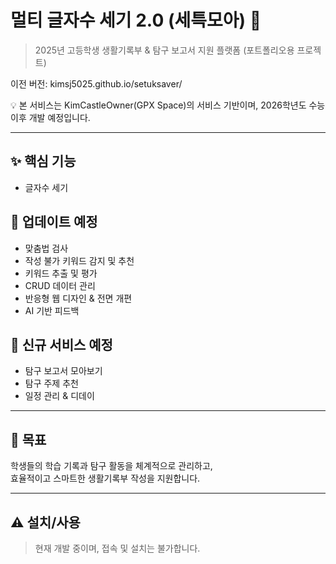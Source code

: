 # 멀티 글자수 세기 2.0 (세특모아) 📝

> 2025년 고등학생 생활기록부 & 탐구 보고서 지원 플랫폼 (포트폴리오용 프로젝트)

이전 버전: kimsj5025.github.io/setuksaver/  

💡 본 서비스는 KimCastleOwner(GPX Space)의 서비스 기반이며, 2026학년도 수능 이후 개발 예정입니다.

---

## ✨ 핵심 기능
- 글자수 세기 

## 🔧 업데이트 예정
- 맞춤법 검사  
- 작성 불가 키워드 감지 및 추천  
- 키워드 추출 및 평가  
- CRUD 데이터 관리  
- 반응형 웹 디자인 & 전면 개편  
- AI 기반 피드백

## 🚀 신규 서비스 예정
- 탐구 보고서 모아보기  
- 탐구 주제 추천  
- 일정 관리 & 디데이  

---

## 🎯 목표
학생들의 학습 기록과 탐구 활동을 체계적으로 관리하고,  
효율적이고 스마트한 생활기록부 작성을 지원합니다.

---

## ⚠️ 설치/사용
> 현재 개발 중이며, 접속 및 설치는 불가합니다.